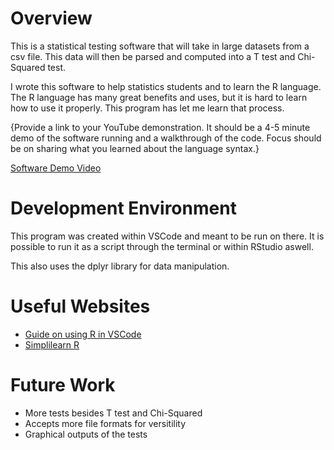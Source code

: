 # Overview

This is a statistical testing software that will take in large datasets from a csv file. This data will then be parsed and computed into a T test and Chi-Squared test.

I wrote this software to help statistics students and to learn the R language. The R language has many great benefits and uses, but it is hard to learn how to use it properly. This program has let me learn that process.

{Provide a link to your YouTube demonstration. It should be a 4-5 minute demo of the software running and a walkthrough of the code. Focus should be on sharing what you learned about the language syntax.}

[Software Demo Video](http://youtube.link.goes.here)

# Development Environment

This program was created within VSCode and meant to be run on there. It is possible to run it as a script through the terminal or within RStudio aswell. 

This also uses the dplyr library for data manipulation.

# Useful Websites

- [Guide on using R in VSCode](https://code.visualstudio.com/docs/languages/r#:~:text=Getting%20started&text=For%20Windows%20users%2C%20it%20is,Install%20languageserver%20in%20R.&text=Install%20the%20R%20extension%20for,R%20file%20and%20start%20coding.)
- [Simplilearn R](https://www.simplilearn.com/what-is-r-article#:~:text=R%20offers%20a%20wide%20variety,for%20data%20importing%20and%20cleaning.)

# Future Work

- More tests besides T test and Chi-Squared
- Accepts more file formats for versitility
- Graphical outputs of the tests